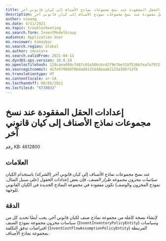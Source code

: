 ```yaml
---
title: إعدادات الحقل المفقودة عند نسخ مجموعات نماذج الأصناف إلى كيان قانوني آخر
description: إعدادات الحقل مفقودة عند نسخ مجموعات نموذج الأصناف إلى كيان قانوني آخر.
author: niwang
ms.date: 4/11/2021
ms.topic: troubleshooting
ms.search.form: InventModelGroup
audience: Application User
ms.reviewer: kamaybac
ms.search.region: Global
ms.author: smnatara
ms.search.validFrom: 2021-04-11
ms.dyn365.ops.version: 10.0.19
ms.openlocfilehash: 128caead04cf467c65a50bc6cd2f9e76e318f536b7eafa7972ffc1b5da5bceba
ms.sourcegitcommit: 42fe9790ddf0bdad911544deaa82123a396712fb
ms.translationtype: HT
ms.contentlocale: ar-SA
ms.lasthandoff: 08/05/2021
ms.locfileid: "6738833"
---
```

# <a name="missing-field-settings-when-item-model-groups-are-copied-to-another-legal-entity"></a>إعدادات الحقل المفقودة عند نسخ مجموعات نماذج الأصناف إلى كيان قانوني آخر

رقم KB: 4612800

## <a name="symptoms"></a>العلامات

عند نسخ مجموعات نماذج الأصناف إلى كيان قانوني آخر (الشركة) باستخدام الكيان *سياسات مخزون مجموعة طراز الصنف*، فإن بعض إعدادات الحقول (على سبيل المثال، نموذج المخزون والوصف) تكون مفقودة في مجموعة النماذج الجديدة في الكيان القانوني للوجهة.

## <a name="resolution"></a>الدقة

لإنشاء نسخة كاملة من مجموعة نماذج صنف لكيان قانوني آخر، يجب أيضًا تحديد كل من سياسات مخزون مجموعة نموذج الصنف (`InventInventoryPolicyEntity`) وسياسات افتراضات تدفق التكلفة (`InventCostFlowAssumptionPolicyEntity`) المرتبطة بمجموعة نماذج الأصناف.
